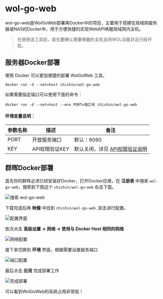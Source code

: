 # wol-go-web

 wol-go-web是WolGoWeb部署再Docker中的项目，主要用于搭建在局域网服务器或NAS的Docker中，用于方便快捷的实现WebAPI唤醒局域网内主机。

 > 在使用该工具前，首先要确认需要唤醒的主机支持WOL功能并且已经开启。

## 服务器Docker部署

使用 Docker 可以更加便捷的部署 WolGoWeb 工具。

```
docker run -d --net=host chishin/wol-go-web
```

如果需要指定端口可以使用下面的命令：

```
docker run -d --net=host --env PORT=端口号 chishin/wol-go-web
```

#### 环境变量说明：

|参数名称|描述|备注
|---|---|---|
|PORT|开放服务端口|默认：9090|
|KEY|API权限验证KEY|默认关闭，详见 [API权限验证说明](https://github.com/xiaoxinpro/WolGoWeb#4api%E6%9D%83%E9%99%90%E9%AA%8C%E8%AF%81)|

## 群晖Docker部署

首先你的群晖必须已经安装好Docker，打开Docker应用，在 **注册表** 中搜索 `wol-go-web`，搜索到下图这个 `chishin/wol-go-web` 右击下载。

![搜索 wol-go-web](https://image.xiaoxin.pro/github/WolGoWeb/%E6%90%9C%E7%B4%A2wol-go-web.png)

下载完成后再 **映像** 中找到 `chishin/wol-go-web` ,双击进行配置。

![配置界面](https://image.xiaoxin.pro/github/WolGoWeb/%E9%85%8D%E7%BD%AE%E7%95%8C%E9%9D%A2.png)

依次点击 **高级设置 → 网络 → 使用与 Docker Host 相同的网络**

![网络配置](https://image.xiaoxin.pro/github/WolGoWeb/%E7%BD%91%E7%BB%9C%E9%85%8D%E7%BD%AE.png)

接下来切换到 **环境** 界面，根据需要设置服务端口

![端口配置](https://image.xiaoxin.pro/github/WolGoWeb/%E7%AB%AF%E5%8F%A3%E9%85%8D%E7%BD%AE.png)

最后点击 **应用** 完成部署工作

![完成部署](https://image.xiaoxin.pro/github/WolGoWeb/%E5%AE%8C%E6%88%90%E9%83%A8%E7%BD%B2.png)

可以看到WolGoWeb的系统占用非常低！


